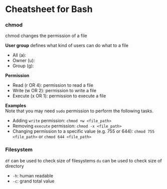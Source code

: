Cheatsheet for Bash
===================

### chmod
chmod changes the permission of a file

**User group** defines what kind of users can do what to a file
* All (a):
* Owner (u):
* Group (g):

**Permission**
* Read (r OR 4): permission to read a file
* Write (w OR 2): permission to write  a file
* Execute (x OR 1): permission to execute a file

**Examples**
<br>
Note that you may need `sudo` permission to perform the following tasks.
* Adding `write` permission: `chmod +w <file_path>`
* Removing `execute` permission: `chmod -x <file_path>`
* Changing permission to a specific value (e.g. 755 or 644): `chmod 755 <file_path>` or `chmod 644 <file_path>`


### Filesystem
`df` can be used to check size of filesystems
`du` can be used to check size of directory

* `-h`: human readable
* `-c`: grand total value


